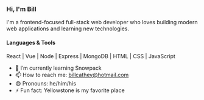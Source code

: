 ### Hi, I'm Bill

I'm a frontend-focused full-stack web developer who loves building modern web applications and learning new technologies.

#### Languages & Tools

React | Vue | Node | Express | MongoDB | HTML | CSS | JavaScript

- 🌱 I’m currently learning Snowpack
- 📫 How to reach me: [billcathey@hotmail.com](billcathey@hotmail.com)
- 😄 Pronouns: he/him/his
- ⚡ Fun fact: Yellowstone is my favorite place
